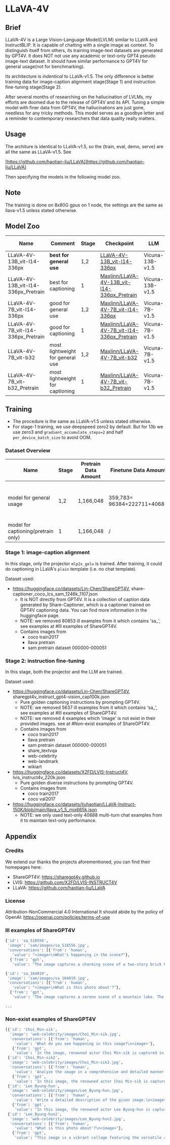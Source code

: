 # LLaVA-4V

## Brief

LLaVA-4V is a Large Vision-Language Model(LVLM) similar to LLaVA and InstructBLIP. It is capable of chatting with a single image as context. To distinguish itself from others, its training image-text datasets are generated by GPT4V. It does NOT not use any academic or text-only GPT4 pseudo image-text dataset. It should have similar performance to GPT4V for general usage(not for benchmarking).

Its architecture is *indentical* to LLaVA-v1.5. The only difference is better training data for image-caption alignment stage(Stage 1) and instruction fine-tuning stage(Stage 2).

After several months of researching on the hallucination of LVLMs, my efforts are doomed due to the release of GPT4V and its API. Tuning a simple model with finer data from GPT4V, the hallucinations are just gone, needless for any tricky methods. This model serves as a goodbye letter and a reminder to contemporary researchers that data quality really matters.

## Usage

The architure is identical to LLaVA-v1.5, so the {train, eval, demo, serve} are all the same as LLaVA-v1.5. See

[https://github.com/haotian-liu/LLaVA](https://github.com/haotian-liu/LLaVA)

Then specifying the models in the following model zoo.

## Note

The training is done on 8x80G gpus on 1 node, the settings are the same as llava-v1.5 unless stated otherwise.

## Model Zoo


| Name                                | Comment                          | Stage | Checkpoint                                                   | LLM             | Vision Encoder | Projection |
| ----------------------------------- | -------------------------------- | ----- | ------------------------------------------------------------ | --------------- | -------------- | ---------- |
| LLaVA-4V-13B_vit-l14-336px          | **best for general use**         | 1,2   | [LLaVA-4V-13B_vit-l14-336px](https://huggingface.co/datasets/Maxlinn/LLaVA-4V-13B_vit-l14-336px)                                                     | Vicuna-13B-v1.5 | CLIP-L14-336px | MLP-2x     |
| LLaVA-4V-13B_vit-l14-336px_Pretrain | best for captioning              | 1     | [Maxlinn/LLaVA-4V-13B_vit-l14-336px_Pretrain](https://huggingface.co/Maxlinn/LLaVA-4V-13B_vit-l14-336px_Pretrain)                                                     | Vicuna-13B-v1.5 | CLIP-L14-336px | MLP-2x     |
| LLaVA-4V-7B_vit-l14-336px           | good for general use             | 1,2   | [Maxlinn/LLaVA-4V-7B_vit-l14-336px](https://huggingface.co/Maxlinn/LLaVA-4V-7B_vit-l14-336px) | Vicuna-7B-v1.5  | CLIP-L14-336px | MLP-2x     |
| LLaVA-4V-7B_vit-l14-336px_Pretrain  | good for captioning              | 1     | [Maxlinn/LLaVA-4V-7B_vit-l14-336px_Pretrain](https://huggingface.co/Maxlinn/LLaVA-4V-7B_vit-l14-336px_Pretrain) | Vicuna-7B-v1.5  | CLIP-L14-336px | MLP-2x     |
| LLaVA-4V-7B_vit-b32                 | most lightweight for general use | 1,2   | [Maxlinn/LLaVA-4V-7B_vit-b32](https://huggingface.co/Maxlinn/LLaVA-4V-7B_vit-b32)                                                     | Vicuna-7B-v1.5  | CLIP-B32       | MLP-2x     |
| LLaVA-4V-7B_vit-b32_Pretrain        | most lightweight for captioning  | 1     | [Maxlinn/LLaVA-4V-7B_vit-b32_Pretrain](https://huggingface.co/Maxlinn/LLaVA-4V-7B_vit-b32_Pretrain)                                                     | Vicuna-7B-v1.5  | CLIP-B32       | MLP-2x     |


## Training

- The procedure is the same as LLaVA-v1.5 unless stated otherwise.
- For stage-1 training, we use deepspeed zero2 by default. But for 13b we use zero3 and `gradient_accumulate_steps=2` and half `per_device_batch_size` to avoid OOM.

### Dataset Overview

| Name                      | Stage | Pretrain  Data Amount | Finetune Data Amount        | Pretrain Data                                                | Finetune Data                                                |
| ------------------------- | ----- | --------------------- | --------------------------- | ------------------------------------------------------------ | ------------------------------------------------------------ |
| model for general usage | 1,2   | 1,166,048             | 359,783= 96384+222711+40688 | share-captioner_coco_lcs_sam_1246k_1107.json(filtered ill examples) | sharegpt4v_instruct_gpt4-vision_cap100k.json(filtered ill and non-exist examples) lvis_instruct4v_220k.json llava_v1_5_mix665k.json(only text-only examples) |
| model for captioning(pretrain only)        | 1     | 1,166,048             | /                           | share-captioner_coco_lcs_sam_1246k_1107.json(filtered ill examples) | /                                                            |


### Stage 1: image-caption alignment

In this stage, only the projector `mlp2x_gelu` is trained. After training, it could do captioning in LLaVA's `plain` template (i.e. no chat template).

Dataset used:
- https://huggingface.co/datasets/Lin-Chen/ShareGPT4V, share-captioner_coco_lcs_sam_1246k_1107.json
    - It is NOT directly from GPT4V. It is a collection of caption data generated by Share-Captioner, which is a captioner trained on GPT4V captioning data. You can find more information in the huggingface page.
    - NOTE: we removed 80853 ill examples from it which contains 'sa_', see examples at #Ill examples of ShareGPT4V.
    - Contains images from
        - coco train2017
        - llava pretrain
        - sam pretrain dataset 000000-000051


### Stage 2: instruction fine-tuning

In this stage, both the projector and the LLM are trained.

Dataset used:
- https://huggingface.co/datasets/Lin-Chen/ShareGPT4V, sharegpt4v_instruct_gpt4-vision_cap100k.json
    - Pure golden captioning instructions by prompting GPT4V.
    - NOTE: we removed 5637 ill examples from it which contains 'sa_', see examples at #Ill examples of ShareGPT4V.
    - NOTE: we removed 4 examples which 'image' is not exist in their provided images. see at #Non-exist examples of ShareGPT4V.
    - Contains images from
        - coco train2017
        - llava pretrain
        - sam pretrain dataset 000000-000051
        - share_textvqa
        - web-celebrity
        - web-landmark
        - wikiart
- https://huggingface.co/datasets/X2FD/LVIS-Instruct4V, lvis_instruct4v_220k.json
    - Pure golden diverse instructions by prompting GPT4V.
    - Contains images from
        - coco train2017
        - coco val2017
- https://huggingface.co/datasets/liuhaotian/LLaVA-Instruct-150K/blob/main/llava_v1_5_mix665k.json
    - NOTE: we only used text-only 40688 multi-turn chat examples from it to maintain text-only performance.


## Appendix

### Credits

We extend our thanks the projects aforementioned, you can find their homepages here:
- ShareGPT4V: https://sharegpt4v.github.io
- LVIS: https://github.com/X2FD/LVIS-INSTRUCT4V
- LLaVA: https://github.com/haotian-liu/LLaVA

### License

Attribution-NonCommercial 4.0 International It should abide by the policy of OpenAI: https://openai.com/policies/terms-of-use

### Ill examples of ShareGPT4V

```py
{'id': 'sa_518556',
 'image': 'sam/images/sa_518556.jpg',
 'conversations': [{'from': 'human',
   'value': "<image>\nWhat's happening in the scene?"},
  {'from': 'gpt',
   'value': "The image captures a charming scene of a two-story brick house nestled on a street corner. The house, with its black roof and chimney, exudes a sense of warmth and homeliness. A red car is parked in front of the house, adding a pop of color to the scene. On the left side of the house, a tree stands tall, providing a touch of nature amidst the urban setting. The sky above is a clear blue, suggesting a bright and sunny day. The perspective of the image is from the street, looking up at the house, giving a sense of scale and grandeur to the structure. The image does not provide any information that can be used to identify the landmark as 'sa_17448'."}]}

{'id': 'sa_164019',
 'image': 'sam/images/sa_164019.jpg',
 'conversations': [{'from': 'human',
   'value': "<image>\nWhat is this photo about'?"},
  {'from': 'gpt',
   'value': 'The image captures a serene scene of a mountain lake. The lake, with its light blue-green hue, is nestled in the heart of a rocky landscape. The rocks, a mix of gray and brown, are scattered around the lake, adding a rugged charm to the scene. The perspective of the image is from above, providing a bird\'s eye view of the lake and its surroundings. The sky, peeking through the top left corner of the image, adds a sense of depth and vastness to the scene. The image does not provide any specific information about the landmark "sa_17448". However, the unique combination of natural elements and the tranquil setting might be recognizable to those familiar with the area.'}]}

...
```

### Non-exist examples of ShareGPT4V

```py
[{'id': 'Choi_Min-sik',
  'image': 'web-celebrity/images/Choi_Min-sik.jpg',
  'conversations': [{'from': 'human',
    'value': 'What do you see happening in this image?\n<image>'},
   {'from': 'gpt',
    'value': 'In the image, renowned actor Choi Min-sik is captured in a scene from a movie. He is seated in a red chair, located in a dimly lit room. Dressed in a formal black suit and tie, he holds a book in his hand, suggesting he might be reading or about to read. His face bears a serious expression, indicating the intensity of the scene. The background is slightly blurred, but a shelf filled with various objects can be discerned, adding depth to the setting.'}]},
 {'id': 'Choi_Min-sik2',
  'image': 'web-celebrity/images/Choi_Min-sik2.jpg',
  'conversations': [{'from': 'human',
    'value': 'Analyze the image in a comprehensive and detailed manner.\n<image>'},
   {'from': 'gpt',
    'value': 'In this image, the renowned actor Choi Min-sik is captured in a moment of quiet contemplation. Seated in a chair against the backdrop of a brick wall, he is adjusting his glasses with his right hand, a serious expression etched on his face. His attire, a gray suit, adds to the solemnity of the scene. To his side, a desk holds a lamp with a yellow shade adorned with a geometric pattern, casting a soft glow. A plaque resting on the desk reads "Mechanical Properties of Materials", hinting at the intellectual pursuits of the character Choi Min-sik might be portraying.'}]},
 {'id': 'Lee_Byung-hun',
  'image': 'web-celebrity/images/Lee_Byung-hun.jpg',
  'conversations': [{'from': 'human',
    'value': 'Write a detailed description of the given image.\n<image>'},
   {'from': 'gpt',
    'value': "In this image, the renowned actor Lee Byung-hun is captured in a moment of deep contemplation. He is seated in a public transportation vehicle, possibly a bus or train. Dressed in a crisp white shirt and a blue jacket, he gazes intently to the left, his serious expression suggesting a moment of intense thought or concern. The background is a blur of other passengers, their faces and details obscured, emphasizing the actor's presence in the foreground. The overall color palette of the image leans towards shades of blue and gray, adding to the somber mood of the scene."}]},
 {'id': 'Lee_Byung-hun2',
  'image': 'web-celebrity/images/Lee_Byung-hun2.jpg',
  'conversations': [{'from': 'human',
    'value': "What is this photo about'?\n<image>"},
   {'from': 'gpt',
    'value': "This image is a vibrant collage featuring the versatile actor Lee Byung-hun in three distinct roles. On the left, Lee Byung-hun commands attention in a black military uniform adorned with gold epaulettes and a striking red collar, embodying an air of authority. In the center, he exudes a sense of mystery, donning a brown jacket and casting a serious gaze off to the side. On the right, he appears in a gold hooded jacket and a mask, adding an element of intrigue. The collage is set against a pale peach background, punctuated with playful orange and yellow circles and lines, highlighting the actor's diverse roles."}]}]
```
